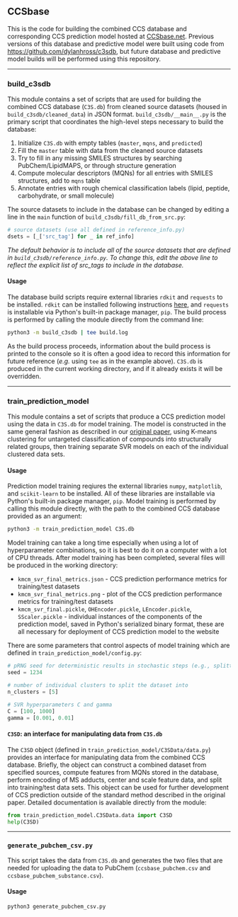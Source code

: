 ## CCSbase

This is the code for building the combined CCS database and corresponding CCS prediction model hosted at 
[CCSbase.net](http://www.ccsbase.net). Previous versions of this database and predictive model were built using code 
from https://github.com/dylanhross/c3sdb, but future database and predictive model builds will be performed using this 
repository.

<hr>

### build_c3sdb
This module contains a set of scripts that are used for building the combined CCS database (`C3S.db`) from cleaned
source datasets (housed in `build_c3sdb/cleaned_data`) in JSON format. `build_c3sdb/__main__.py` is the primary script
that coordinates the high-level steps necessary to build the database:
1. Initialize `C3S.db` with empty tables (`master`, `mqns`, and `predicted`)
2. Fill the `master` table with data from the cleaned source datasets
3. Try to fill in any missing SMILES structures by searching PubChem/LipidMAPS, or through structure generation
4. Compute molecular descriptors (MQNs) for all entries with SMILES structures, add to `mqns` table
5. Annotate entries with rough chemical classification labels (lipid, peptide, carbohydrate, or small molecule)


The source datasets to include in the database can be changed by editing a line in the `main` function of 
`build_c3sdb/fill_db_from_src.py`:
```python
# source datasets (use all defined in reference_info.py)
dsets = [_['src_tag'] for _ in ref_info]
```
_The default behavior is to include all of the source datasets that are defined in `build_c3sdb/reference_info.py`. To
change this, edit the above line to reflect the explicit list of src_tags to include in the database._


#### Usage
The database build scripts require external libraries `rdkit` and `requests` to be installed. `rdkit` can be installed
following instructions [here](https://www.rdkit.org/docs/Install.html), and `requests` is installable via Python's
built-in package manager, `pip`. The build process is performed by calling the module directly from the command line:
```bash
python3 -m build_c3sdb | tee build.log
```
As the build process proceeds, information about the build process is printed to the console so it is often a good idea
to record this information for future reference (_e.g._ using `tee` as in the example above). `C3S.db` is produced in
the current working directory, and if it already exists it will be overridden. 

<hr>

### train_prediction_model
This module contains a set of scripts that produce a CCS prediction model using the data in `C3S.db` for model 
training. The model is constructed in the same general fashion as described in our 
[original paper](https://pubs.acs.org/doi/10.1021/acs.analchem.9b05772), using K-means clustering for untargeted 
classification of compounds into structurally related groups, then training separate SVR models on each of the 
individual clustered data sets. 

#### Usage
Prediction model training reqiures the external libraries `numpy`, `matplotlib`, and `scikit-learn` to be installed.
All of these libraries are installable via Python's built-in package manager, `pip`. Model training is performed by
calling this module directly, with the path to the combined CCS database provided as an argument:

```bash
python3 -m train_prediction_model C3S.db
```

Model training can take a long time especially when using a lot of hyperparameter combinations, so it is best to do it 
on a computer with a lot of CPU threads. After model training has been completed, several files will be produced in the 
working directory:
* `kmcm_svr_final_metrics.json` - CCS prediction performance metrics for training/test datasets
* `kmcm_svr_final_metrics.png` - plot of the CCS prediction performance metrics for training/test datasets
* `kmcm_svr_final.pickle`, `OHEncoder.pickle`, `LEncoder.pickle`, `SScaler.pickle`  - individual instances of the
components of the prediction model, saved in Python's serialized binary format, these are all necessary for deployment
of CCS prediction model to the website 

There are some parameters that control aspects of model training which are defined in 
`train_prediction_model/config.py`:
```python
# pRNG seed for deterministic results in stochastic steps (e.g., splitting training/test set data)
seed = 1234

# number of individual clusters to split the dataset into
n_clusters = [5]

# SVR hyperparameters C and gamma
C = [100, 1000]
gamma = [0.001, 0.01]
```

#### `C3SD`: an interface for manipulating data from `C3S.db`
The `C3SD` object (defined in `train_prediction_model/C3SData/data.py`) provides an interface for manipulating data
from the combined CCS database. Briefly, the object can construct a combined dataset from specified sources, compute
features from MQNs stored in the database, perform encoding of MS adducts, center and scale feature data, and split
into training/test data sets. This object can be used for further development of CCS prediction outside of the standard
method described in the original paper. Detailed documentation is available directly from the module:

```python
from train_prediction_model.C3SData.data import C3SD
help(C3SD)
```

<hr>

### `generate_pubchem_csv.py`
This script takes the data from `C3S.db` and generates the two files that are needed for uploading the data to PubChem
(`ccsbase_pubchem.csv` and `ccsbase_pubchem_substance.csv`). 

#### Usage
```bash
python3 generate_pubchem_csv.py
```
